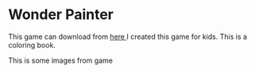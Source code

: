 <h1>Wonder Painter</h1>
This game can download from <a href="https://play.google.com/store/apps/details?id=com.eulersoft.draw&hl=en">here </a> 
I created this game for kids. This is a coloring book.

This is some images from game

